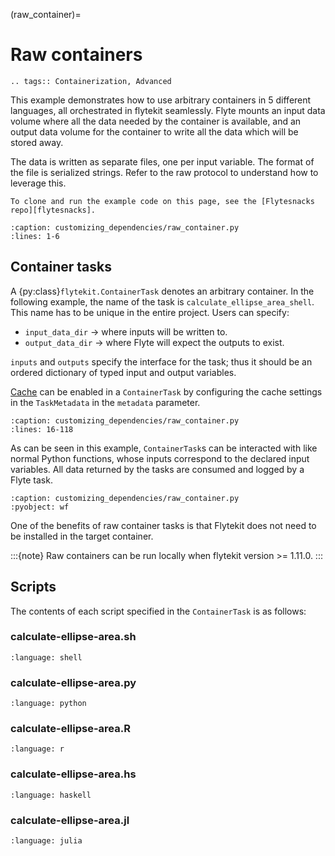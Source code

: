 (raw_container)=

# Raw containers

```{eval-rst}
.. tags:: Containerization, Advanced
```

This example demonstrates how to use arbitrary containers in 5 different languages, all orchestrated in flytekit seamlessly. Flyte mounts an input data volume where all the data needed by the container is available, and an output data volume for the container to write all the data which will be stored away.

The data is written as separate files, one per input variable. The format of the file is serialized strings.
Refer to the raw protocol to understand how to leverage this.

```{note}
To clone and run the example code on this page, see the [Flytesnacks repo][flytesnacks].
```

```{literalinclude} /examples/customizing_dependencies/customizing_dependencies/raw_container.py
:caption: customizing_dependencies/raw_container.py
:lines: 1-6
```

## Container tasks

A {py:class}`flytekit.ContainerTask` denotes an arbitrary container. In the following example, the name of the task
is `calculate_ellipse_area_shell`. This name has to be unique in the entire project. Users can specify:

- `input_data_dir` -> where inputs will be written to.
- `output_data_dir` -> where Flyte will expect the outputs to exist.

`inputs` and `outputs` specify the interface for the task; thus it should be an ordered dictionary of typed input and
output variables.

[Cache](https://docs.flyte.org/en/latest/user_guide/development_lifecycle/caching.html) can be enabled in a `ContainerTask` by configuring the cache settings in the `TaskMetadata` in the `metadata` parameter.

```{literalinclude} /examples/customizing_dependencies/customizing_dependencies/raw_container.py
:caption: customizing_dependencies/raw_container.py
:lines: 16-118
```

As can be seen in this example, `ContainerTask`s can be interacted with like normal Python functions, whose inputs
correspond to the declared input variables. All data returned by the tasks are consumed and logged by a Flyte task.

```{literalinclude} /examples/customizing_dependencies/customizing_dependencies/raw_container.py
:caption: customizing_dependencies/raw_container.py
:pyobject: wf
```

One of the benefits of raw container tasks is that Flytekit does not need to be installed in the target container.

:::{note}
Raw containers can be run locally when flytekit version >= 1.11.0.
:::

## Scripts

The contents of each script specified in the `ContainerTask` is as follows:

### calculate-ellipse-area.sh

```{literalinclude} raw-containers-supporting-files/per-language/shell/calculate-ellipse-area.sh
:language: shell
```

### calculate-ellipse-area.py

```{literalinclude} raw-containers-supporting-files/per-language/python/calculate-ellipse-area.py
:language: python
```

### calculate-ellipse-area.R

```{literalinclude} raw-containers-supporting-files/per-language/r/calculate-ellipse-area.R
:language: r
```

### calculate-ellipse-area.hs

```{literalinclude} raw-containers-supporting-files/per-language/haskell/calculate-ellipse-area.hs
:language: haskell
```

### calculate-ellipse-area.jl

```{literalinclude} raw-containers-supporting-files/per-language/julia/calculate-ellipse-area.jl
:language: julia
```

[flytesnacks]: https://github.com/flyteorg/flytesnacks/tree/master/examples/customizing_dependencies/
